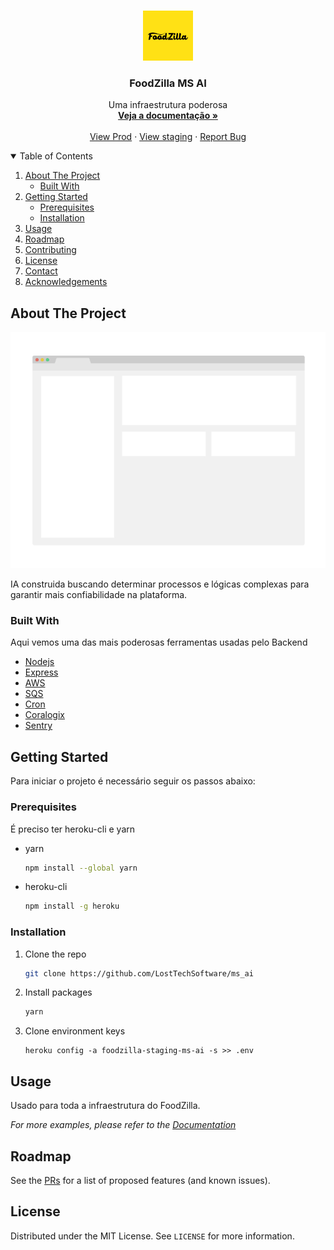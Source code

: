 <!-- PROJECT LOGO -->
<br />
<p align="center">
  <a href="https://github.com/othneildrew/Best-README-Template">
    <img src="images/icon.png" alt="Logo" width="80" height="80">
  </a>

  <h3 align="center">FoodZilla MS AI</h3>

  <p align="center">
    Uma infraestrutura poderosa
    <br />
    <a href="https://github.com/LostTechSoftware/ms_ai/wiki"><strong>Veja a documentação »</strong></a>
    <br />
    <br />
    <a href="https://ms_ai.foodzilla.com.br">View Prod</a>
    ·
    <a href="https://staging-ms_ai.foodzilla.com.br">View staging</a>
    ·
    <a href="https://helpcenter.foodzilla.com.br">Report Bug</a>
  </p>
</p>

<!-- TABLE OF CONTENTS -->
<details open="open">
  <summary>Table of Contents</summary>
  <ol>
    <li>
      <a href="#about-the-project">About The Project</a>
      <ul>
        <li><a href="#built-with">Built With</a></li>
      </ul>
    </li>
    <li>
      <a href="#getting-started">Getting Started</a>
      <ul>
        <li><a href="#prerequisites">Prerequisites</a></li>
        <li><a href="#installation">Installation</a></li>
      </ul>
    </li>
    <li><a href="#usage">Usage</a></li>
    <li><a href="#roadmap">Roadmap</a></li>
    <li><a href="#contributing">Contributing</a></li>
    <li><a href="#license">License</a></li>
    <li><a href="#contact">Contact</a></li>
    <li><a href="#acknowledgements">Acknowledgements</a></li>
  </ol>
</details>

<!-- ABOUT THE PROJECT -->

## About The Project

[![Product Name Screen Shot][product-screenshot]](https://example.com)

IA construida buscando determinar processos e lógicas complexas para garantir mais confiabilidade na plataforma.

### Built With

Aqui vemos uma das mais poderosas ferramentas usadas pelo Backend

- [Nodejs](https://nodejs.dev)
- [Express](https://expressjs.com)
- [AWS](https://aws.amazon.com)
- [SQS](https://docs.aws.amazon.com/sqs/index.html)
- [Cron](https://crontab.guru)
- [Coralogix](https://coralogix.com)
- [Sentry](https://sentry.io)

<!-- GETTING STARTED -->

## Getting Started

Para iniciar o projeto é necessário seguir os passos abaixo:

### Prerequisites

É preciso ter heroku-cli e yarn

- yarn

  ```sh
  npm install --global yarn
  ```

- heroku-cli

  ```sh
  npm install -g heroku
  ```

### Installation

1. Clone the repo
   ```sh
   git clone https://github.com/LostTechSoftware/ms_ai
   ```
2. Install packages
   ```sh
   yarn
   ```
3. Clone environment keys
   ```JS
   heroku config -a foodzilla-staging-ms-ai -s >> .env
   ```

<!-- USAGE EXAMPLES -->

## Usage

Usado para toda a infraestrutura do FoodZilla.

_For more examples, please refer to the [Documentation](https://github.com/LostTechSoftware/ms_ai/wiki)_

<!-- ROADMAP -->

## Roadmap

See the [PRs](https://github.com/LostTechSoftware/ms_ai/pulls) for a list of proposed features (and known issues).

<!-- CONTRIBUTING -->

## License

Distributed under the MIT License. See `LICENSE` for more information.

<!-- CONTACT -->

<!-- MARKDOWN LINKS & IMAGES -->

[product-screenshot]: images/screenshot.png
